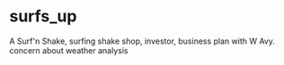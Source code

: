 # surfs_up

A Surf'n Shake, surfing shake shop, investor, business plan with W Avy. concern about weather analysis
